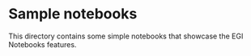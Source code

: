 # Sample notebooks

This directory contains some simple notebooks that showcase the EGI Notebooks
features.
